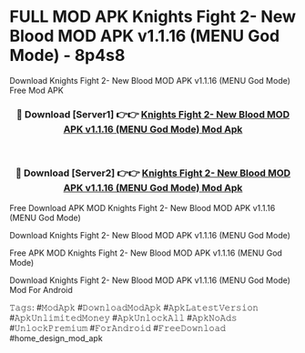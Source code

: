 # FULL MOD APK Knights Fight 2- New Blood MOD APK v1.1.16 (MENU God Mode) - 8p4s8
Download Knights Fight 2- New Blood MOD APK v1.1.16 (MENU God Mode) Free Mod APK

<div align="center">
<h3>🔴 Download [Server1] 👉👉 <a href="https://apk-comot.site?title=Knights_Fight_2-_New_Blood_MOD_APK_v1.1.16_(MENU_God_Mode)">Knights Fight 2- New Blood MOD APK v1.1.16 (MENU God Mode) Mod Apk</a></h3><br>

<h3>🔴 Download [Server2] 👉👉 <a href="https://apk-comot.site?title=Knights_Fight_2-_New_Blood_MOD_APK_v1.1.16_(MENU_God_Mode)">Knights Fight 2- New Blood MOD APK v1.1.16 (MENU God Mode) Mod Apk</a></h3>
</div>


Free Download APK MOD Knights Fight 2- New Blood MOD APK v1.1.16 (MENU God Mode)

Download Knights Fight 2- New Blood MOD APK v1.1.16 (MENU God Mode) 

Free APK MOD Knights Fight 2- New Blood MOD APK v1.1.16 (MENU God Mode) 

Download Knights Fight 2- New Blood MOD APK v1.1.16 (MENU God Mode) Mod For Android

𝚃𝚊𝚐𝚜: #𝙼𝚘𝚍𝙰𝚙𝚔 #𝙳𝚘𝚠𝚗𝚕𝚘𝚊𝚍𝙼𝚘𝚍𝙰𝚙𝚔 #𝙰𝚙𝚔𝙻𝚊𝚝𝚎𝚜𝚝𝚅𝚎𝚛𝚜𝚒𝚘𝚗 #𝙰𝚙𝚔𝚄𝚗𝚕𝚒𝚖𝚒𝚝𝚎𝚍𝙼𝚘𝚗𝚎𝚢 #𝙰𝚙𝚔𝚄𝚗𝚕𝚘𝚌𝚔𝙰𝚕𝚕 #𝙰𝚙𝚔𝙽𝚘𝙰𝚍𝚜 #𝚄𝚗𝚕𝚘𝚌𝚔𝙿𝚛𝚎𝚖𝚒𝚞𝚖 #𝙵𝚘𝚛𝙰𝚗𝚍𝚛𝚘𝚒𝚍 #𝙵𝚛𝚎𝚎𝙳𝚘𝚠𝚗𝚕𝚘𝚊𝚍 #home_design_mod_apk